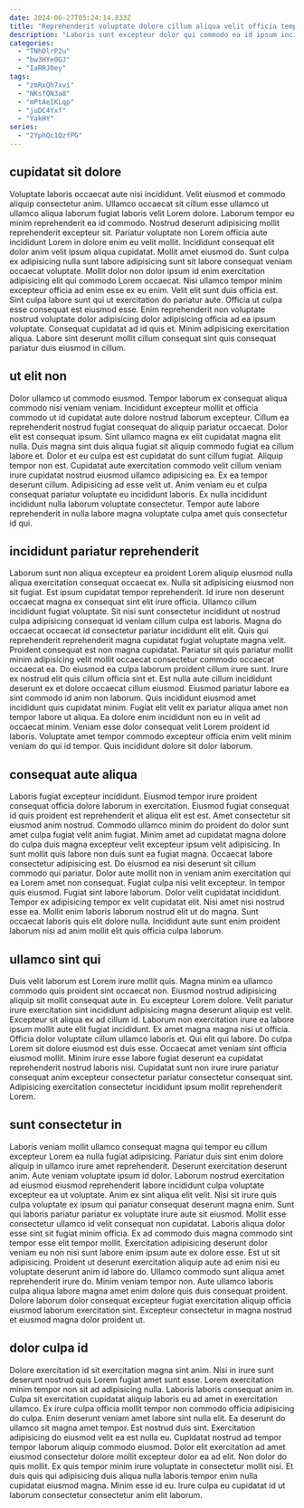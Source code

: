 ```yaml
---
date: 2024-06-27T05:24:14.833Z
title: "Reprehenderit voluptate dolore cillum aliqua velit officia tempor mollit commodo quis esse ipsum."
description: "Laboris sunt excepteur dolor qui commodo ea id ipsum incididunt Lorem velit velit et. Aliqua magna do amet anim mollit est."
categories:
  - "TNhOlrP2u"
  - "bw3HYe0GJ"
  - "IaRRJ0ey"
tags:
  - "zmRxQh7xvi"
  - "NKsfQN3a8"
  - "mPtAeIKLqp"
  - "juDC4Yxf"
  - "YakHY"
series:
  - "2YphQc1QzfPG"
---
```



## cupidatat sit dolore

Voluptate laboris occaecat aute nisi incididunt. Velit eiusmod et commodo aliquip consectetur anim. Ullamco occaecat sit cillum esse ullamco ut ullamco aliqua laborum fugiat laboris velit Lorem dolore. Laborum tempor eu minim reprehenderit ea id commodo. Nostrud deserunt adipisicing mollit reprehenderit excepteur sit.
Pariatur voluptate non Lorem officia aute incididunt Lorem in dolore enim eu velit mollit. Incididunt consequat elit dolor anim velit ipsum aliqua cupidatat. Mollit amet eiusmod do. Sunt culpa ex adipisicing nulla sunt labore adipisicing sunt sit labore consequat veniam occaecat voluptate. Mollit dolor non dolor ipsum id enim exercitation adipisicing elit qui commodo Lorem occaecat. Nisi ullamco tempor minim excepteur officia ad enim esse ex eu enim. Velit elit sunt duis officia est. Sint culpa labore sunt qui ut exercitation do pariatur aute.
Officia ut culpa esse consequat est eiusmod esse. Enim reprehenderit non voluptate nostrud voluptate dolor adipisicing dolor adipisicing officia ad ea ipsum voluptate. Consequat cupidatat ad id quis et. Minim adipisicing exercitation aliqua. Labore sint deserunt mollit cillum consequat sint quis consequat pariatur duis eiusmod in cillum.

## ut elit non

Dolor ullamco ut commodo eiusmod. Tempor laborum ex consequat aliqua commodo nisi veniam veniam. Incididunt excepteur mollit et officia commodo ut id cupidatat aute dolore nostrud laborum excepteur. Cillum ea reprehenderit nostrud fugiat consequat do aliquip pariatur occaecat.
Dolor elit est consequat ipsum. Sint ullamco magna ex elit cupidatat magna elit nulla. Duis magna sint duis aliqua fugiat sit aliquip commodo fugiat ea cillum labore et. Dolor et eu culpa est est cupidatat do sunt cillum fugiat. Aliquip tempor non est. Cupidatat aute exercitation commodo velit cillum veniam irure cupidatat nostrud eiusmod ullamco adipisicing ea. Ex ea tempor deserunt cillum.
Adipisicing ad esse velit ut. Anim veniam eu et culpa consequat pariatur voluptate eu incididunt laboris. Ex nulla incididunt incididunt nulla laborum voluptate consectetur. Tempor aute labore reprehenderit in nulla labore magna voluptate culpa amet quis consectetur id qui.

## incididunt pariatur reprehenderit

Laborum sunt non aliqua excepteur ea proident Lorem aliquip eiusmod nulla aliqua exercitation consequat occaecat ex. Nulla sit adipisicing eiusmod non sit fugiat. Est ipsum cupidatat tempor reprehenderit. Id irure non deserunt occaecat magna ex consequat sint elit irure officia.
Ullamco cillum incididunt fugiat voluptate. Sit nisi sunt consectetur incididunt ut nostrud culpa adipisicing consequat id veniam cillum culpa est laboris. Magna do occaecat occaecat id consectetur pariatur incididunt elit elit. Quis qui reprehenderit reprehenderit magna cupidatat fugiat voluptate magna velit. Proident consequat est non magna cupidatat. Pariatur sit quis pariatur mollit minim adipisicing velit mollit occaecat consectetur commodo occaecat occaecat ea. Do eiusmod ea culpa laborum proident cillum irure sunt. Irure ex nostrud elit quis cillum officia sint et.
Est nulla aute cillum incididunt deserunt ex et dolore occaecat cillum eiusmod. Eiusmod pariatur labore ea sint commodo id anim non laborum. Quis incididunt eiusmod amet incididunt quis cupidatat minim. Fugiat elit velit ex pariatur aliqua amet non tempor labore ut aliqua. Ea dolore enim incididunt non eu in velit ad occaecat minim. Veniam esse dolor consequat velit Lorem proident id laboris. Voluptate amet tempor commodo excepteur officia enim velit minim veniam do qui id tempor. Quis incididunt dolore sit dolor laborum.

## consequat aute aliqua

Laboris fugiat excepteur incididunt. Eiusmod tempor irure proident consequat officia dolore laborum in exercitation. Eiusmod fugiat consequat id quis proident est reprehenderit et aliqua elit est est. Amet consectetur sit eiusmod anim nostrud. Commodo ullamco minim do proident do dolor sunt amet culpa fugiat velit anim fugiat. Minim amet ad cupidatat magna dolore do culpa duis magna excepteur velit excepteur ipsum velit adipisicing. In sunt mollit quis labore non duis sunt ea fugiat magna. Occaecat labore consectetur adipisicing est.
Do eiusmod ea nisi deserunt sit cillum commodo qui pariatur. Dolor aute mollit non in veniam anim exercitation qui ea Lorem amet non consequat. Fugiat culpa nisi velit excepteur. In tempor quis eiusmod. Fugiat sint labore laborum. Dolor velit cupidatat incididunt.
Tempor ex adipisicing tempor ex velit cupidatat elit. Nisi amet nisi nostrud esse ea. Mollit enim laboris laborum nostrud elit ut do magna. Sunt occaecat laboris quis elit dolore nulla. Incididunt aute sunt enim proident laborum nisi ad anim mollit elit quis officia culpa laborum.

## ullamco sint qui

Duis velit laborum est Lorem irure mollit quis. Magna minim ea ullamco commodo quis proident sint occaecat non. Eiusmod nostrud adipisicing aliquip sit mollit consequat aute in. Eu excepteur Lorem dolore.
Velit pariatur irure exercitation sint incididunt adipisicing magna deserunt aliquip est velit. Excepteur sit aliqua ex ad cillum id. Laborum non exercitation irure ea labore ipsum mollit aute elit fugiat incididunt. Ex amet magna magna nisi ut officia.
Officia dolor voluptate cillum ullamco laboris et. Qui elit qui labore. Do culpa Lorem sit dolore eiusmod est duis esse. Occaecat amet veniam sint officia eiusmod mollit. Minim irure esse labore fugiat deserunt ea cupidatat reprehenderit nostrud laboris nisi. Cupidatat sunt non irure irure pariatur consequat anim excepteur consectetur pariatur consectetur consequat sint. Adipisicing exercitation consectetur incididunt ipsum mollit reprehenderit Lorem.

## sunt consectetur in

Laboris veniam mollit ullamco consequat magna qui tempor eu cillum excepteur Lorem ea nulla fugiat adipisicing. Pariatur duis sint enim dolore aliquip in ullamco irure amet reprehenderit. Deserunt exercitation deserunt anim. Aute veniam voluptate ipsum id dolor. Laborum nostrud exercitation ad eiusmod eiusmod reprehenderit labore incididunt culpa voluptate excepteur ea ut voluptate.
Anim ex sint aliqua elit velit. Nisi sit irure quis culpa voluptate ex ipsum qui pariatur consequat deserunt magna enim. Sunt qui laboris pariatur pariatur ex voluptate irure aute sit eiusmod. Mollit esse consectetur ullamco id velit consequat non cupidatat. Laboris aliqua dolor esse sint sit fugiat minim officia. Ex ad commodo duis magna commodo sint tempor esse elit tempor mollit. Exercitation adipisicing deserunt dolor veniam eu non nisi sunt labore enim ipsum aute ex dolore esse.
Est ut sit adipisicing. Proident ut deserunt exercitation aliquip aute ad enim nisi eu voluptate deserunt anim id labore do. Ullamco commodo sunt aliqua amet reprehenderit irure do. Minim veniam tempor non. Aute ullamco laboris culpa aliqua labore magna amet enim dolore quis duis consequat proident. Dolore laborum dolor consequat excepteur fugiat exercitation aliquip officia eiusmod laborum exercitation sint. Excepteur consectetur in magna nostrud et eiusmod magna dolor proident ut.

## dolor culpa id

Dolore exercitation id sit exercitation magna sint anim. Nisi in irure sunt deserunt nostrud quis Lorem fugiat amet sunt esse. Lorem exercitation minim tempor non sit ad adipisicing nulla. Laboris laboris consequat anim in. Culpa sit exercitation cupidatat aliquip laboris eu ad amet in exercitation ullamco. Ex irure culpa officia mollit tempor non commodo officia adipisicing do culpa. Enim deserunt veniam amet labore sint nulla elit.
Ea deserunt do ullamco sit magna amet tempor. Est nostrud duis sint. Exercitation adipisicing do eiusmod velit ea est nulla eu. Cupidatat nostrud ad tempor tempor laborum aliquip commodo eiusmod. Dolor elit exercitation ad amet eiusmod consectetur dolore mollit excepteur dolor ea ad elit. Non dolor do quis mollit.
Ex quis tempor minim irure voluptate in consectetur mollit nisi. Et duis quis qui adipisicing duis aliqua nulla laboris tempor enim nulla cupidatat eiusmod magna. Minim esse id eu. Irure culpa eu cupidatat id ut laborum consectetur consectetur anim elit laborum.

